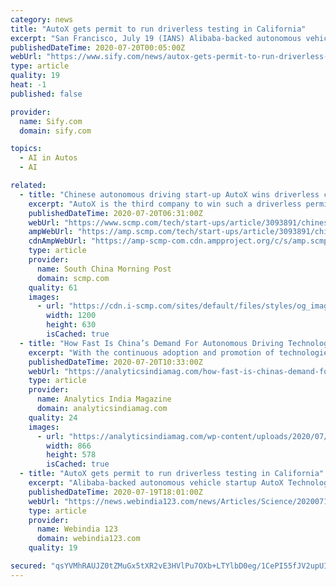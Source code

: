 ```yaml
---
category: news
title: "AutoX gets permit to run driverless testing in California"
excerpt: "San Francisco, July 19 (IANS) Alibaba-backed autonomous vehicle startup AutoX Technologies has become only the third company to receive permission to conduct driverless testing ... is to empower the world with Artificial Intelligence (AI) drivers to ..."
publishedDateTime: 2020-07-20T00:05:00Z
webUrl: "https://www.sify.com/news/autox-gets-permit-to-run-driverless-testing-in-california-news-education-uhtlPHcejjggj.html"
type: article
quality: 19
heat: -1
published: false

provider:
  name: Sify.com
  domain: sify.com

topics:
  - AI in Autos
  - AI

related:
  - title: "Chinese autonomous driving start-up AutoX wins driverless car permit for tests in California"
    excerpt: "AutoX is the third company to win such a driverless permit from the California DMV, after Google-backed Waymo and California-based Nuro."
    publishedDateTime: 2020-07-20T06:31:00Z
    webUrl: "https://www.scmp.com/tech/start-ups/article/3093891/chinese-autonomous-driving-start-autox-wins-driverless-car-permit"
    ampWebUrl: "https://amp.scmp.com/tech/start-ups/article/3093891/chinese-autonomous-driving-start-autox-wins-driverless-car-permit"
    cdnAmpWebUrl: "https://amp-scmp-com.cdn.ampproject.org/c/s/amp.scmp.com/tech/start-ups/article/3093891/chinese-autonomous-driving-start-autox-wins-driverless-car-permit"
    type: article
    provider:
      name: South China Morning Post
      domain: scmp.com
    quality: 61
    images:
      - url: "https://cdn.i-scmp.com/sites/default/files/styles/og_image_scmp_generic/public/d8/images/methode/2020/07/20/7737d176-ca52-11ea-9c1b-809cdd34beb3_image_hires_143152.jpg?itok=MeUHKAnS&v=1595226717"
        width: 1200
        height: 630
        isCached: true
  - title: "How Fast Is China’s Demand For Autonomous Driving Technology Growing?"
    excerpt: "With the continuous adoption and promotion of technologies such as AI and 5G in the automotive field, autonomous driving is something many companies are trying to achieve in the near future. With the relaxation of laws and regulations on autonomous vehicles and the continuous landing of autonomous driving technologies and products,"
    publishedDateTime: 2020-07-20T10:33:00Z
    webUrl: "https://analyticsindiamag.com/how-fast-is-chinas-demand-for-autonomous-driving-technology-growing/"
    type: article
    provider:
      name: Analytics India Magazine
      domain: analyticsindiamag.com
    quality: 24
    images:
      - url: "https://analyticsindiamag.com/wp-content/uploads/2020/07/autonomous-cars.jpg"
        width: 866
        height: 578
        isCached: true
  - title: "AutoX gets permit to run driverless testing in California"
    excerpt: "Alibaba-backed autonomous vehicle startup AutoX Technologies has become only the third company to receive permission to conduct driverless ... the world with Artificial Intelligence (AI) drivers ..."
    publishedDateTime: 2020-07-19T18:01:00Z
    webUrl: "https://news.webindia123.com/news/Articles/Science/20200719/3595133.html"
    type: article
    provider:
      name: Webindia 123
      domain: webindia123.com
    quality: 19

secured: "qsYVMhRAUJZ0tZMuGx5tXR2vE3HVlPu7OXb+LTYlbD0eg/1CePI55fJV2upUIiWzaDzXGwpQKZYOPVunL4OA2PPzUaJp1V4cYqt1lQ3DfvvP3YQr09Oc/cvqdHqHvZa3OiTpXyTJ3Ow8VqPia0hxqVTaQYG414dSysNTj35gIXd4AONU3bQQ5/JFK38c47Ykak0hcoZaiOfqLTlHBSULj8SHeOnVpfPm/FhKr4VYu4ZwDdOVl2riPo/1zXJ8EKeQlXIcWpHDn/JR9SpR+H2R22W/C5mM7MMRTI01gLopVBTaRcMp6ihOTR09yyyUKnAwMIEkEMuES21Mg5zD8Yq/aA==;9DUurlU/9TLWJR3YSSyjxw=="
---
```


